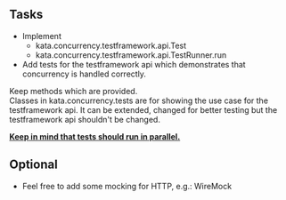 Tasks
---------
- Implement 
  - kata.concurrency.testframework.api.Test
  - kata.concurrency.testframework.api.TestRunner.run
- Add tests for the testframework api which demonstrates that concurrency is handled correctly.

Keep methods which are provided.  
Classes in kata.concurrency.tests are for showing the use case for the testframework api.
It can be extended, changed for better testing but the testframework api shouldn't be changed.

<b><u>Keep in mind that tests should run in parallel.</u></b>


Optional
-------
- Feel free to add some mocking for HTTP, e.g.: WireMock
